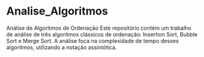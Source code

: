 # Analise_Algoritmos
Análise de Algoritmos de Ordenação
Este repositório contém um trabalho de análise de três algoritmos clássicos de ordenação: Insertion Sort, Bubble Sort e Merge Sort. A análise foca na complexidade de tempo desses algoritmos, utilizando a notação assintótica.
